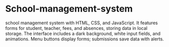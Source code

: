 # School-management-system
school management system with HTML, CSS, and JavaScript. It features forms for student, teacher, fees, and absences, storing data in local storage. The interface includes a dark background, white input fields, and animations. Menu buttons display forms; submissions save data with alerts.
